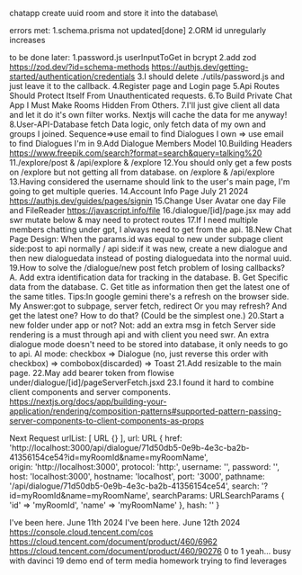 chatapp
create uuid room and store it into the database\

errors met:
1.schema.prisma not updated[done]
2.ORM id unregularly increases

to be done later:
1.password.js userInputToGet in bcrypt
2.add zod
https://zod.dev/?id=schema-methods
https://authjs.dev/getting-started/authentication/credentials
3.I should delete ./utils/password.js and just leave it to the callback.
4.Register page and Login page
5.Api Routes Should Protect Itself From Unauthenticated requests.
6.To Build Private Chat App I Must Make Rooms Hidden From Others.
7.I'll just give client all data and let it do it's own filter works.
Nextjs will cache the data for me anyway!
8.User-API-Database fetch Data logic, only fetch data of my own and groups I joined.
Sequence=>use email to find Dialogues I own => use email to find Dialogues I'm in
9.Add Dialogue Members Model
10.Building Headers
https://www.freepik.com/search?format=search&query=talking%20
11./explore/post & /api/explore & /explore
12.You should only get a few posts on /explore but not getting all from database.
on /explore & /api/explore
13.Having considered the username should link to the user's main page,
I'm going to get multiple queries.
14.Account Info Page July 21 2024
https://authjs.dev/guides/pages/signin
15.Change User Avatar one day
File and FileReader https://javascript.info/file
16./dialogue/[id]/page.jsx may add swr mutate below & may need to protect routes
17.If I need multiple members chatting under gpt, I always need to get from the api.
18.New Chat Page Design: When the params.id was equal to new under subpage
client side:post to api normally / api side:if it was new, create a new dialogue and then new dialoguedata instead of posting dialoguedata into the normal uuid.
19.How to solve the /dialogue/new post fetch problem of losing callbacks?
A. Add extra identification data for tracking in the database.
B. Get Specific data from the database.
C. Get title as information then get the latest one of the same titles.
Tips:In google gemini there's a refresh on the browser side.
My Answer:got to subpage, server fetch, redirect
Or you may refresh? And get the latest one? How to do that? (Could be the simplest one.)
20.Start a new folder under app or not?
Not: add an extra msg in fetch
Server side rendering is a must through api and with client you need swr.
An extra dialogue mode doesn't need to be stored into database, it only needs to go to api.
AI mode: checkbox => Dialogue (no, just reverse this order with checkbox) => combobox(discarded) => Toast
21.Add resizable to the main page.
22.May add bearer token from flowise under/dialogue/[id]/pageServerFetch.jsxd
23.I found it hard to combine client components and server components.
https://nextjs.org/docs/app/building-your-application/rendering/composition-patterns#supported-pattern-passing-server-components-to-client-components-as-props


Next Request
urlList: [ URL {} ],
    url: URL {
      href: 'http://localhost:3000/api/dialogue/71d50db5-0e9b-4e3c-ba2b-41356154ce54?id=myRoomId&name=myRoomName',       
      origin: 'http://localhost:3000',
      protocol: 'http:',
      username: '',
      password: '',
      host: 'localhost:3000',
      hostname: 'localhost',
      port: '3000',
      pathname: '/api/dialogue/71d50db5-0e9b-4e3c-ba2b-41356154ce54',
      search: '?id=myRoomId&name=myRoomName',
      searchParams: URLSearchParams { 'id' => 'myRoomId', 'name' => 'myRoomName' },
      hash: ''
    }


I've been here. June 11th 2024
I've been here. June 12th 2024
https://console.cloud.tencent.com/cos
https://cloud.tencent.com/document/product/460/6962
https://cloud.tencent.com/document/product/460/90276
0 to 1
yeah...
busy with davinci 19 demo
end of term media homework
trying to find leverages